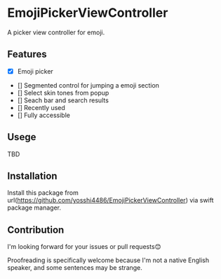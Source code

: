 # EmojiPickerViewController
A picker view controller for emoji.

## Features
- [x] Emoji picker
- [] Segmented control for jumping a emoji section
- [] Select skin tones from popup
- [] Seach bar and search results
- [] Recently used
- [] Fully accessible

## Usege
TBD

## Installation
Install this package from url(https://github.com/yosshi4486/EmojiPickerViewController) via swift package manager.

## Contribution
I'm looking forward for your issues or pull requests😊

Proofreading is specifically welcome because I'm not a native English speaker, and some sentences may be strange.